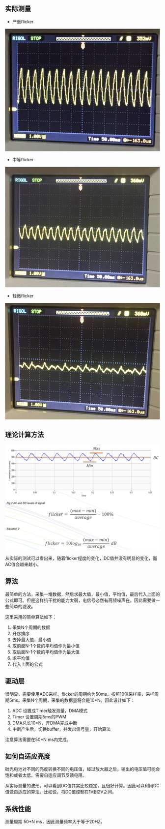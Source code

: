 ## 实际测量
* 严重flicker

![real flicker](Doc\real_flicker.png)

* 中等flicker

![real flicker](Doc\real_flicker1.png)

* 轻微flicker

![real flicker](Doc\real_flicker2.png)

## 理论计算方法
![flicker](Doc\flicker_equation.png)

从实际的测试可以看出来，随着flicker程度的变化，DC值并没有明显的变化，而AC值会越来越小。

## 算法
最简单的方法，采集一堆数据，然后求最大值，最小值，平均值，最后代入上面的公式即可。但是这样抗干扰的能力太弱，电信号必然有高频噪声在。因此需要做一些简单的滤波。

这里采用的简单算法如下：
1. 采集N个周期的数据
2. 升序排序
3. 去掉最大值，最小值
4. 取前面N-1个数的平均值作为最小值
5. 取后面N-1个数的平均值作为最大值
6. 求平均值
7. 代入上面的公式

## 驱动层
很明显，需要使用ADC采样。flicker的周期约为50ms。按照10倍采样率，采样周期5ms。采集N个周期，采集的数据量将会是10*N。因此设计如下：
1. ADC 设置成Timer触发测量，DMA模式
2. Timer 设置周期5ms的PWM
3. DMA总长10*N，开DMA完成中断
4. 中断产生后，切换buffer，并发出信号量，开始算法


注意算法需要在50*N ms内完成。

## 如何自适应亮度
硅光电池对不同的亮度转换不同的电压值，经过放大器之后，输出的电压值可能会饱和或者太低。需要自适应调节反馈电阻。

从实际测量的波形，可以看到DC值其实比较稳定，且很好计算。因此可以利用DC值做自适应的算法。比如说，将DC值控制在1V到2V之间。


## 系统性能
测量周期 50*N ms，因此测量频率大于等于20HZ。
